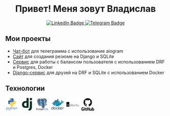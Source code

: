 <div id="header" align="center">
  <h1>Привет! Меня зовут Владислав</h1>
</div>
<div id="badges" align="center">
  <a href="https://www.linkedin.com/in/borrrv">
    <img src="https://img.shields.io/badge/LinkedIn-blue?style=for-the-badge&logo=linkedin&logoColor=white" alt="LinkedIn Badge"/>
  </a>
  <a href="https://t.me/borrrv">
    <img src="https://img.shields.io/badge/Telegram-blue?logo=telegram&logoColor=white&style=for-the-badge" alt="Telegram Badge"/>
  </a>
</div>
  
<h2>Мои проекты</h2> 

- [Чат-бот](https://github.com/borrrv/serials_bot) для телеграмма с использование aiogram
- [Сайт](https://github.com/borrrv/resumes) для создания резюме на Django и SQLite
- [Сервис](https://github.com/borrrv/balance) для работы с балансом пользователя с использованием DRF и Postgres, Docker
- [Django-сервис](https://github.com/borrrv/vk_test) для друзей на DRF и SQLite с использованием Docker

<h2>Технологии</h2>
<div>
  <img src="https://github.com/devicons/devicon/blob/master/icons/python/python-original-wordmark.svg" title="Python" alt="Python" width="40" height="40"/>&nbsp;
  <img src="https://github.com/devicons/devicon/blob/master/icons/django/django-plain.svg" title="Django" alt="Django" width="40" height="40"/>&nbsp;
  <img src="https://github.com/devicons/devicon/blob/master/icons/postgresql/postgresql-original-wordmark.svg" title="Postgresql" alt="Postgresql" width="40" height="40"/>&nbsp;
  <img src="https://github.com/devicons/devicon/blob/master/icons/docker/docker-original-wordmark.svg" title="Docker" alt="Docker" width="40" height="40"/>&nbsp;
  <img src="https://github.com/devicons/devicon/blob/master/icons/ubuntu/ubuntu-plain-wordmark.svg" title="Ubuntu" alt="Ubuntu" width="40" height="40"/>&nbsp;
  <img src="https://github.com/devicons/devicon/blob/master/icons/github/github-original-wordmark.svg" title="Github" alt="Github" width="40" height="40"/>&nbsp;
</div>

